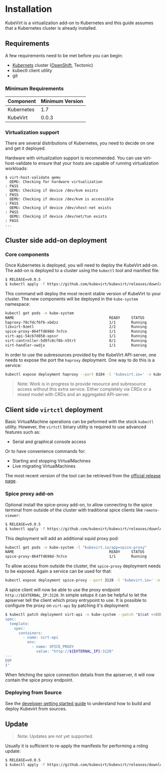 # Installation

KubeVirt is a virtualization add-on to Kubernetes and this guide assumes that a
Kubernetes cluster is already installed.

## Requirements

A few requirements need to be met before you can begin:

* [Kubernets](https://kubernetes.io) cluster \([OpenShift](https://github.com/openshift/origin), Tectonic\)
* kubectl client utility
* git

### Minimum Requirements

| Component | Minimum Version |
| --- | --- |
| Kubernetes | 1.7 |
| KubeVirt | 0.0.3 |

### Virtualization support

There are several distributions of Kubernetes, you need to decide on one and
get it deployed.

Hardware with virtualization support is recommended. You can use
virt-host-validate to ensure that your hosts are capable of running
virtualization workloads:

```
$ virt-host-validate qemu
  QEMU: Checking for hardware virtualization                                 : PASS
  QEMU: Checking if device /dev/kvm exists                                   : PASS
  QEMU: Checking if device /dev/kvm is accessible                            : PASS
  QEMU: Checking if device /dev/vhost-net exists                             : PASS
  QEMU: Checking if device /dev/net/tun exists                               : PASS
...
```

## Cluster side add-on deployment

### Core components

Once Kubernetes is deployed, you will need to deploy the KubeVirt add-on. The
add-on is deployed to a cluster using the `kubectl` tool and manifest file:

```bash
$ RELEASE=v0.0.5
$ kubectl apply -f https://github.com/kubevirt/kubevirt/releases/download/${RELEASE}/kubevirt.yaml
```

This command will deploy the most recent stable version of KubeVirt to your
cluster. The new components will be deployed in the `kube-system` namespace:

```bash
kubectl get pods -n kube-system
NAME                                           READY     STATUS        RESTARTS   AGE
haproxy-78c7dcf6f6-xbdzz                       1/1       Running       0          28m
libvirt-9zmtl                                  2/2       Running       0          28m
spice-proxy-864ffd698d-7n7cn                   1/1       Running       0          28m
virt-api-54cb7d858-xpssr                       1/1       Running       0          28m
virt-controller-5d9fc8cf8b-n5trt               0/1       Running       0          27m
virt-handler-vwdjx                             1/1       Running       0          28m
```

In order to use the subresources provided by the KubeVirt API-server, one needs
to expose the port the `haproxy` deployment. One way to do this is a service:

```bash
kubectl expose deployment haproxy --port 8184 -l 'kubevirt.io=' -n kube-system --external-ip $EXTERNAL_IP
```

> Note: Work is in progress to provide resource and subresource access without this
> extra service. Either completely via CRDs or a mixed model with CRDs and an
> aggregated API-server.

## Client side `virtctl` deployment

Basic VirtualMachine operations can be peformed with the stock `kubectl`
utility. However, the `virtctl` binary utility is required to use advanced
features such as:

* Serial and graphical console access

Or to have convenience commands for:

* Starting and stopping VirtualMachines
* Live migrating VirtualMachines

The most recent version of the tool can be retrieved from the [official release
page](https://github.com/kubevirt/kubevirt/releases).

### Spice proxy add-on

Optional install the spice-proxy add-on, to allow connecting to the spice
terminal from outside of the cluster with traditional spice clients like
`remote-viewer`:

```bash
$ RELEASE=v0.0.5
$ kubectl apply -f https://github.com/kubevirt/kubevirt/releases/download/${RELEASE}/spice-proxy.yaml
```

This deployment will add an additional squid proxy pod:

```bash
kubectl get pods -n kube-system -l "kubevirt.io/app=spice-proxy"
NAME                                           READY     STATUS        RESTARTS   AGE
spice-proxy-864ffd698d-7n7cn                   1/1       Running       0          28m
```

To allow access from outside the cluster, the `spice-proxy` deployment needs to
be exposed. Again a service can be used for that:

```bash
kubectl expose deployment spice-proxy --port 3128 -l 'kubevirt.io=' -n kube-system --external-ip $EXTERNAL_IP
```

A spice client will now be able to use the proxy endpoint
`http://$EXTERNAL_IP:3128`. In simple setups it can be helpful to let the
apiserver tell the client which proxy entrypoint to use. It is possible to
configure the proxy on `virt-api` by patching it's deployment:

```bash
$ kubectl patch deployment virt-api -n kube-system --patch "$(cat <<EOF
spec:
  template:
    spec:
      containers:
        - name: virt-api
          env:
            - name: SPICE_PROXY
              value: "http://${EXTERNAL_IP}:3128"
---
EOF
)"
```

When fetching the spice connection details from the apiserver, it will now
contain the spice proxy endpoint.

### Deploying from Source

See the [developer getting started
guide](https://github.com/kubevirt/kubevirt/blob/master/docs/getting-started.md)
to understand how to build and deploy Kubevirt from sources.

## Update

> Note: Updates are not yet supported.

Usually it is sufficient to re-apply the manifests for performing a roling
update:

```bash
$ RELEASE=v0.0.5
$ kubectl apply -f https://github.com/kubevirt/kubevirt/releases/download/${RELEASE}/kubevirt.yaml
```

